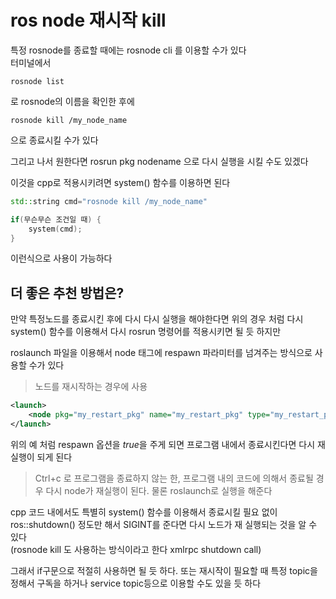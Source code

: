 # ros node 재시작 kill 

특정 rosnode를 종료할 때에는 rosnode cli 를 이용할 수가 있다   
터미널에서  
```
rosnode list
```
로 rosnode의 이름을 확인한 후에 

```
rosnode kill /my_node_name
```
으로 종료시킬 수가 있다   

그리고 나서 원한다면 rosrun pkg nodename 으로 다시 실행을 시킬 수도 있겠다  

이것을 cpp로 적용시키려면 system() 함수를 이용하면 된다   

```cpp
std::string cmd="rosnode kill /my_node_name"

if(무슨무슨 조건일 때) {
	system(cmd);
}
```

이런식으로 사용이 가능하다  


## 더 좋은 추천 방법은?

만약 특정노드를 종료시킨 후에 다시 다시 실행을 해야한다면 위의 경우 처럼 다시 system() 함수를 이용해서 다시 rosrun 명령어를 적용시키면 될 듯 하지만  

roslaunch 파일을 이용해서 node 태그에 respawn 파라미터를 넘겨주는 방식으로 사용할 수가 있다  

> 노드를 재시작하는 경우에 사용

```xml
<launch>
	<node pkg="my_restart_pkg" name="my_restart_pkg" type="my_restart_pkg" output="screen" respawn="true" />
</launch>
```

위의 예 처럼 respawn 옵션을 *true*을 주게 되면 프로그램 내에서 종료시킨다면 다시 재실행이 되게 된다   

> Ctrl+c 로 프로그램을 종료하지 않는 한, 프로그램 내의 코드에 의해서 종료될 경우 다시 node가 재실행이 된다. 물론 roslaunch로 실행을 해준다

cpp 코드 내에서도 특별히 system() 함수를 이용해서 종료시킬 필요 없이  
ros::shutdown() 정도만 해서 SIGINT를 준다면 다시 노드가 재 실행되는 것을 알 수 있다  
(rosnode kill 도 사용하는 방식이라고 한다 xmlrpc shutdown call)

그래서 if구문으로 적절히 사용하면 될 듯 하다.  또는 재시작이 필요할 때 특정 topic을 정해서 구독을 하거나 service topic등으로 이용할 수도 있을 듯 하다  




